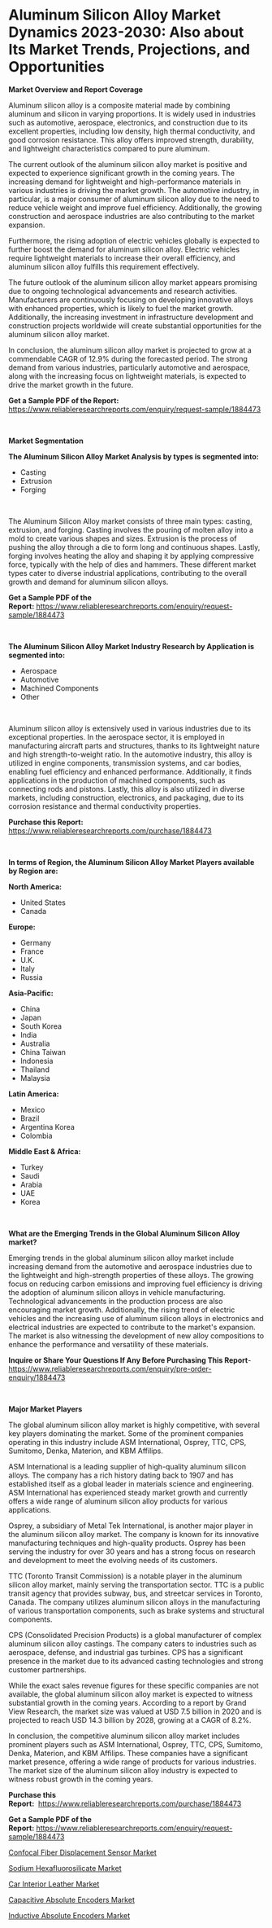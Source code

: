 <p><h1>Aluminum Silicon Alloy Market Dynamics 2023-2030: Also about Its Market Trends, Projections, and Opportunities</h1></p><p><strong>Market Overview and Report Coverage</strong></p>
<p><p>Aluminum silicon alloy is a composite material made by combining aluminum and silicon in varying proportions. It is widely used in industries such as automotive, aerospace, electronics, and construction due to its excellent properties, including low density, high thermal conductivity, and good corrosion resistance. This alloy offers improved strength, durability, and lightweight characteristics compared to pure aluminum.</p><p>The current outlook of the aluminum silicon alloy market is positive and expected to experience significant growth in the coming years. The increasing demand for lightweight and high-performance materials in various industries is driving the market growth. The automotive industry, in particular, is a major consumer of aluminum silicon alloy due to the need to reduce vehicle weight and improve fuel efficiency. Additionally, the growing construction and aerospace industries are also contributing to the market expansion.</p><p>Furthermore, the rising adoption of electric vehicles globally is expected to further boost the demand for aluminum silicon alloy. Electric vehicles require lightweight materials to increase their overall efficiency, and aluminum silicon alloy fulfills this requirement effectively.</p><p>The future outlook of the aluminum silicon alloy market appears promising due to ongoing technological advancements and research activities. Manufacturers are continuously focusing on developing innovative alloys with enhanced properties, which is likely to fuel the market growth. Additionally, the increasing investment in infrastructure development and construction projects worldwide will create substantial opportunities for the aluminum silicon alloy market.</p><p>In conclusion, the aluminum silicon alloy market is projected to grow at a commendable CAGR of 12.9% during the forecasted period. The strong demand from various industries, particularly automotive and aerospace, along with the increasing focus on lightweight materials, is expected to drive the market growth in the future.</p></p>
<p><strong>Get a Sample PDF of the Report:</strong> <a href="https://www.reliableresearchreports.com/enquiry/request-sample/1884473">https://www.reliableresearchreports.com/enquiry/request-sample/1884473</a></p>
<p>&nbsp;</p>
<p><strong>Market Segmentation</strong></p>
<p><strong>The Aluminum Silicon Alloy Market Analysis by types is segmented into:</strong></p>
<p><ul><li>Casting</li><li>Extrusion</li><li>Forging</li></ul></p>
<p>&nbsp;</p>
<p><p>The Aluminum Silicon Alloy market consists of three main types: casting, extrusion, and forging. Casting involves the pouring of molten alloy into a mold to create various shapes and sizes. Extrusion is the process of pushing the alloy through a die to form long and continuous shapes. Lastly, forging involves heating the alloy and shaping it by applying compressive force, typically with the help of dies and hammers. These different market types cater to diverse industrial applications, contributing to the overall growth and demand for aluminum silicon alloys.</p></p>
<p><strong>Get a Sample PDF of the Report:</strong>&nbsp;<a href="https://www.reliableresearchreports.com/enquiry/request-sample/1884473">https://www.reliableresearchreports.com/enquiry/request-sample/1884473</a></p>
<p>&nbsp;</p>
<p><strong>The Aluminum Silicon Alloy Market Industry Research by Application is segmented into:</strong></p>
<p><ul><li>Aerospace</li><li>Automotive</li><li>Machined Components</li><li>Other</li></ul></p>
<p>&nbsp;</p>
<p><p>Aluminum silicon alloy is extensively used in various industries due to its exceptional properties. In the aerospace sector, it is employed in manufacturing aircraft parts and structures, thanks to its lightweight nature and high strength-to-weight ratio. In the automotive industry, this alloy is utilized in engine components, transmission systems, and car bodies, enabling fuel efficiency and enhanced performance. Additionally, it finds applications in the production of machined components, such as connecting rods and pistons. Lastly, this alloy is also utilized in diverse markets, including construction, electronics, and packaging, due to its corrosion resistance and thermal conductivity properties.</p></p>
<p><strong>Purchase this Report:</strong>&nbsp; <a href="https://www.reliableresearchreports.com/purchase/1884473">https://www.reliableresearchreports.com/purchase/1884473</a></p>
<p>&nbsp;</p>
<p><strong>In terms of Region, the Aluminum Silicon Alloy Market Players available by Region are:</strong></p>
<p>
    <p> <strong> North America: </strong>
        <ul>
            <li>United States</li>
            <li>Canada</li>
        </ul>
        </p> 
    <p> <strong> Europe: </strong>
        <ul>
            <li>Germany</li>
            <li>France</li>
            <li>U.K.</li>
            <li>Italy</li>
            <li>Russia</li>
        </ul>
        </p> 
    <p> <strong> Asia-Pacific: </strong>
        <ul>
            <li>China</li>
            <li>Japan</li>
            <li>South Korea</li>
            <li>India</li>
            <li>Australia</li>
            <li>China Taiwan</li>
            <li>Indonesia</li>
            <li>Thailand</li>
            <li>Malaysia</li>
        </ul>
        </p> 
    <p> <strong> Latin America: </strong>
        <ul>
            <li>Mexico</li>
            <li>Brazil</li>
            <li>Argentina Korea</li>
            <li>Colombia</li>
        </ul>
        </p> 
    <p> <strong> Middle East & Africa: </strong>
        <ul>
            <li>Turkey</li>
            <li>Saudi</li>
            <li>Arabia</li>
            <li>UAE</li>
            <li>Korea</li>
        </ul>
    </p>
    </p>
<p>&nbsp;</p>
<p><strong>What are the Emerging Trends in the Global Aluminum Silicon Alloy market?</strong></p>
<p><p>Emerging trends in the global aluminum silicon alloy market include increasing demand from the automotive and aerospace industries due to the lightweight and high-strength properties of these alloys. The growing focus on reducing carbon emissions and improving fuel efficiency is driving the adoption of aluminum silicon alloys in vehicle manufacturing. Technological advancements in the production process are also encouraging market growth. Additionally, the rising trend of electric vehicles and the increasing use of aluminum silicon alloys in electronics and electrical industries are expected to contribute to the market's expansion. The market is also witnessing the development of new alloy compositions to enhance the performance and versatility of these materials.</p></p>
<p><strong>Inquire or Share Your Questions If Any Before Purchasing This Report</strong>- <a href="https://www.reliableresearchreports.com/enquiry/pre-order-enquiry/1884473">https://www.reliableresearchreports.com/enquiry/pre-order-enquiry/1884473</a></p>
<p>&nbsp;</p>
<p><strong>Major Market Players</strong></p>
<p><p>The global aluminum silicon alloy market is highly competitive, with several key players dominating the market. Some of the prominent companies operating in this industry include ASM International, Osprey, TTC, CPS, Sumitomo, Denka, Materion, and KBM Affilips.</p><p>ASM International is a leading supplier of high-quality aluminum silicon alloys. The company has a rich history dating back to 1907 and has established itself as a global leader in materials science and engineering. ASM International has experienced steady market growth and currently offers a wide range of aluminum silicon alloy products for various applications.</p><p>Osprey, a subsidiary of Metal Tek International, is another major player in the aluminum silicon alloy market. The company is known for its innovative manufacturing techniques and high-quality products. Osprey has been serving the industry for over 30 years and has a strong focus on research and development to meet the evolving needs of its customers.</p><p>TTC (Toronto Transit Commission) is a notable player in the aluminum silicon alloy market, mainly serving the transportation sector. TTC is a public transit agency that provides subway, bus, and streetcar services in Toronto, Canada. The company utilizes aluminum silicon alloys in the manufacturing of various transportation components, such as brake systems and structural components.</p><p>CPS (Consolidated Precision Products) is a global manufacturer of complex aluminum silicon alloy castings. The company caters to industries such as aerospace, defense, and industrial gas turbines. CPS has a significant presence in the market due to its advanced casting technologies and strong customer partnerships.</p><p>While the exact sales revenue figures for these specific companies are not available, the global aluminum silicon alloy market is expected to witness substantial growth in the coming years. According to a report by Grand View Research, the market size was valued at USD 7.5 billion in 2020 and is projected to reach USD 14.3 billion by 2028, growing at a CAGR of 8.2%.</p><p>In conclusion, the competitive aluminum silicon alloy market includes prominent players such as ASM International, Osprey, TTC, CPS, Sumitomo, Denka, Materion, and KBM Affilips. These companies have a significant market presence, offering a wide range of products for various industries. The market size of the aluminum silicon alloy industry is expected to witness robust growth in the coming years.</p></p>
<p><strong>Purchase this Report:</strong>&nbsp;&nbsp;<a href="https://www.reliableresearchreports.com/purchase/1884473">https://www.reliableresearchreports.com/purchase/1884473</a></p>
<p></p>
<p><strong>Get a Sample PDF of the Report:</strong>&nbsp;<a href="https://www.reliableresearchreports.com/enquiry/request-sample/1884473">https://www.reliableresearchreports.com/enquiry/request-sample/1884473</a></p>
<p><p><a href="https://medium.com/@fire.belt.bug/decoding-confocal-fiber-displacement-sensor-market-metrics-market-share-trends-and-growth-d37d47ddde17">Confocal Fiber Displacement Sensor Market</a></p><p><a href="https://github.com/aashishrp02/Market-Research-Report-List-1/blob/main/sodium-hexafluorosilicate-market.md">Sodium Hexafluorosilicate Market</a></p><p><a href="https://github.com/aashishrp/Market-Research-Report-List-1/blob/main/car-interior-leather-market.md">Car Interior Leather Market</a></p><p><a href="https://medium.com/@index.mill.peace/capacitive-absolute-encoders-market-size-reveals-the-best-marketing-channels-in-global-industry-444e8f9f6600">Capacitive Absolute Encoders Market</a></p><p><a href="https://medium.com/@palm.quick.roof/inductive-absolute-encoders-market-size-and-market-trends-complete-industry-overview-2023-to-2030-6cc9ed86ec9e">Inductive Absolute Encoders Market</a></p></p>